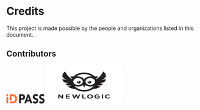 # Credits

This project is made possible by the people and organizations listed in this document.

## Contributors

<img src="docs/images/id_pass_logo.svg" width="100" height="25">

<img src="docs/images/newlogic_logo.svg" width="200" height="100">
